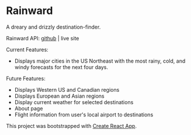 # Rainward
A dreary and drizzly destination-finder.

Rainward API: [github](https://github.com/RachelSa/rainward-api) | live site

Current Features:
 - Displays major cities in the US Northeast with the most rainy, cold, and windy forecasts for the next four days.

Future Features:
- Displays Western US and Canadian regions
- Displays European and Asian regions
- Display current weather for selected destinations
- About page
- Flight information from user's local airport to destinations

This project was bootstrapped with [Create React App](https://github.com/facebookincubator/create-react-app).
